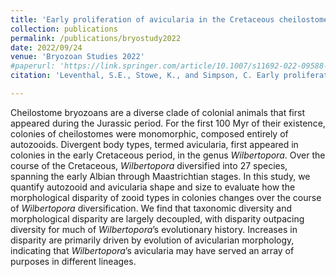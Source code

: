 ```yaml
---
title: 'Early proliferation of avicularia in the Cretaceous cheilostome bryozoan <i>Wilbertopora</i>: a diversification event guided by ecological exploration'
collection: publications
permalink: /publications/bryostudy2022
date: 2022/09/24
venue: 'Bryozoan Studies 2022'
#paperurl: 'https://link.springer.com/article/10.1007/s11692-022-09588-8'
citation: 'Leventhal, S.E., Stowe, K., and Simpson, C. Early proliferation of avicularia in the Cretaceous cheilostome bryozoan <i>Wilbertopora</i>: a diversification event guided by ecological exploration. In: M.M. Key, Jr., J.S. Porter, and P.N. Wyse Jackson (eds). <i>Bryozoan Studies 2022</i>. Rotterdam: Balkema (in press).'

---
```

Cheilostome bryozoans are a diverse clade of colonial animals that first appeared during the Jurassic period.
 For the first 100 Myr of their existence, colonies of cheilostomes were monomorphic, composed entirely of autozooids. 
Divergent body types, termed avicularia, first appeared in colonies in the early Cretaceous period, in the genus  <i>Wilbertopora</i>. 
Over the course of the Cretaceous,  <i>Wilbertopora</i> diversified into 27 species, spanning the early Albian through Maastrichtian stages. 
In this study, we quantify autozooid and avicularia shape and size to evaluate how the morphological disparity of zooid types in 
colonies changes over the course of  <i>Wilbertopora</i> diversification. We find that taxonomic diversity and morphological disparity are 
largely decoupled, with disparity outpacing diversity for much of  <i>Wilbertopora</i>’s evolutionary history. Increases in disparity are 
primarily driven by evolution of avicularian morphology, indicating that  <i>Wilbertopora</i>’s avicularia may have served an array of purposes 
in different lineages.
